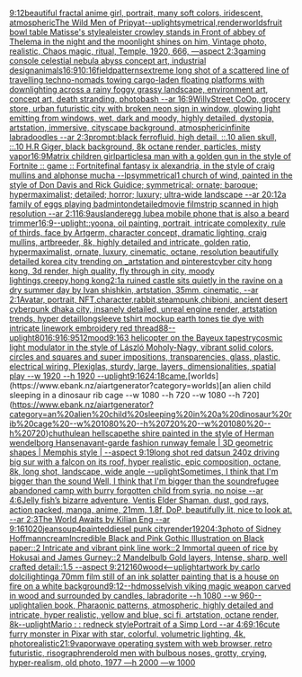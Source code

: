 [9:12](https://www.ebank.nz/aiartgenerator?category=9%3A12)[beautiful fractal anime girl, portrait, many soft colors, iridescent, atmospheric](https://www.ebank.nz/aiartgenerator?category=beautiful%20fractal%20anime%20girl%2C%20portrait%2C%20many%20soft%20colors%2C%20iridescent%2C%20atmospheric)[The Wild Men of Pripyat](https://www.ebank.nz/aiartgenerator?category=The%20Wild%20Men%20of%20Pripyat)[--uplight](https://www.ebank.nz/aiartgenerator?category=--uplight)[symetrical,](https://www.ebank.nz/aiartgenerator?category=symetrical%2C)[render](https://www.ebank.nz/aiartgenerator?category=render)[worlds](https://www.ebank.nz/aiartgenerator?category=worlds)[fruit bowl table Matisse's style](https://www.ebank.nz/aiartgenerator?category=fruit%20bowl%20table%20Matisse%27s%20style)[aleister crowley stands in Front of abbey  of Thelema in the night and the moonlight shines on him, Vintage photo, realistic, Chaos magic, ritual, Temple, 1920, 666, —aspect 2:3](https://www.ebank.nz/aiartgenerator?category=aleister%20crowley%20stands%20in%20Front%20of%20abbey%20%20of%20Thelema%20in%20the%20night%20and%20the%20moonlight%20shines%20on%20him%2C%20Vintage%20photo%2C%20realistic%2C%20Chaos%20magic%2C%20ritual%2C%20Temple%2C%201920%2C%20666%2C%20%E2%80%94aspect%202%3A3)[gaming console celestial nebula abyss concept art, industrial design](https://www.ebank.nz/aiartgenerator?category=gaming%20console%20celestial%20nebula%20abyss%20concept%20art%2C%20industrial%20design)[animals](https://www.ebank.nz/aiartgenerator?category=animals)[16:9](https://www.ebank.nz/aiartgenerator?category=16%3A9)[10:16](https://www.ebank.nz/aiartgenerator?category=10%3A16)[field](https://www.ebank.nz/aiartgenerator?category=field)[patterns](https://www.ebank.nz/aiartgenerator?category=patterns)[extreme long shot of a scattered line of travelling techno-nomads towing cargo-laden floating platforms with downlighting across a rainy foggy grassy landscape, environment art, concept art, death stranding, photobash --ar 16:9](https://www.ebank.nz/aiartgenerator?category=extreme%20long%20shot%20of%20a%20scattered%20line%20of%20travelling%20techno-nomads%20towing%20cargo-laden%20floating%20platforms%20with%20downlighting%20across%20a%20rainy%20foggy%20grassy%20landscape%2C%20environment%20art%2C%20concept%20art%2C%20death%20stranding%2C%20photobash%20--ar%2016%3A9)[WillyStreet CoOp, grocery store, urban futuristic city with broken neon sign in window, glowing light emitting from windows, wet, dark and moody, highly detailed, dystopia, artstation, immersive, cityscape background, atmospheric](https://www.ebank.nz/aiartgenerator?category=WillyStreet%20CoOp%2C%20grocery%20store%2C%20urban%20futuristic%20city%20with%20broken%20neon%20sign%20in%20window%2C%20glowing%20light%20emitting%20from%20windows%2C%20wet%2C%20dark%20and%20moody%2C%20highly%20detailed%2C%20dystopia%2C%20artstation%2C%20immersive%2C%20cityscape%20background%2C%20atmospheric)[infinite labradoodles --ar 2:3](https://www.ebank.nz/aiartgenerator?category=infinite%20labradoodles%20--ar%202%3A3)[prompt:black ferrofluid, high detail, ::.10 alien skull, ::.10 H.R Giger, black background, 8k octane render, particles, misty vapor](https://www.ebank.nz/aiartgenerator?category=prompt%3Ablack%20ferrofluid%2C%20high%20detail%2C%20%3A%3A.10%20alien%20skull%2C%20%3A%3A.10%20H.R%20Giger%2C%20black%20background%2C%208k%20octane%20render%2C%20particles%2C%20misty%20vapor)[16:9](https://www.ebank.nz/aiartgenerator?category=16%3A9)[Matrix children girl](https://www.ebank.nz/aiartgenerator?category=Matrix%20children%20girl)[particles](https://www.ebank.nz/aiartgenerator?category=particles)[a man with a golden gun in the style of Fortnite :: game :: Fortnite](https://www.ebank.nz/aiartgenerator?category=a%20man%20with%20a%20golden%20gun%20in%20the%20style%20of%20Fortnite%20%3A%3A%20game%20%3A%3A%20Fortnite)[final fantasy ix alexandria, in the style of craig mullins and alphonse mucha --lp](https://www.ebank.nz/aiartgenerator?category=final%20fantasy%20ix%20alexandria%2C%20in%20the%20style%20of%20craig%20mullins%20and%20alphonse%20mucha%20--lp)[symmetrical](https://www.ebank.nz/aiartgenerator?category=symmetrical)[1 church of wind, painted in the style of Don Davis and Rick Guidice; symmetrical; ornate; baroque; hypermaximalist; detailed; horror; luxury; ultra-wide landscape --ar 20:12](https://www.ebank.nz/aiartgenerator?category=1%20church%20of%20wind%2C%20painted%20in%20the%20style%20of%20Don%20Davis%20and%20Rick%20Guidice%3B%20symmetrical%3B%20ornate%3B%20baroque%3B%20hypermaximalist%3B%20detailed%3B%20horror%3B%20luxury%3B%20ultra-wide%20landscape%20--ar%2020%3A12)[a family of eggs playing badminton](https://www.ebank.nz/aiartgenerator?category=a%20family%20of%20eggs%20playing%20badminton)[detailed](https://www.ebank.nz/aiartgenerator?category=detailed)[movie filmstrip scanned in high resolution --ar 2:1](https://www.ebank.nz/aiartgenerator?category=movie%20filmstrip%20scanned%20in%20high%20resolution%20--ar%202%3A1)[16:9](https://www.ebank.nz/aiartgenerator?category=16%3A9)[auslander](https://www.ebank.nz/aiartgenerator?category=auslander)[egg lube](https://www.ebank.nz/aiartgenerator?category=egg%20lube)[a mobile phone that is also a beard trimmer](https://www.ebank.nz/aiartgenerator?category=a%20mobile%20phone%20that%20is%20also%20a%20beard%20trimmer)[16:9](https://www.ebank.nz/aiartgenerator?category=16%3A9)[--uplight](https://www.ebank.nz/aiartgenerator?category=--uplight)[::](https://www.ebank.nz/aiartgenerator?category=%3A%3A)[yoona, oil painting, portrait, intricate complexity, rule of thirds, face by Artgerm, character concept, dramatic lighting, craig mullins, artbreeder, 8k, highly detailed and intricate, golden ratio, hypermaximalist, ornate, luxury, cinematic, octane, resolution beautifully detailed korea city trending on _artstation and pinterest](https://www.ebank.nz/aiartgenerator?category=yoona%2C%20oil%20painting%2C%20portrait%2C%20intricate%20complexity%2C%20rule%20of%20thirds%2C%20face%20by%20Artgerm%2C%20character%20concept%2C%20dramatic%20lighting%2C%20craig%20mullins%2C%20artbreeder%2C%208k%2C%20highly%20detailed%20and%20intricate%2C%20golden%20ratio%2C%20hypermaximalist%2C%20ornate%2C%20luxury%2C%20cinematic%2C%20octane%2C%20resolution%20beautifully%20detailed%20korea%20city%20trending%20on%20_artstation%20and%20pinterest)[cyber city hong kong, 3d render, high quality, fly through in city, moody lightings,creepy,hong kong](https://www.ebank.nz/aiartgenerator?category=cyber%20city%20hong%20kong%2C%203d%20render%2C%20high%20quality%2C%20fly%20through%20in%20city%2C%20moody%20lightings%2Ccreepy%2Chong%20kong)[2:1](https://www.ebank.nz/aiartgenerator?category=2%3A1)[a ruined castle sits quietly in the ravine on a dry summer day by Ivan shishkin, artstation, 35mm, cinematic, --ar 2:1](https://www.ebank.nz/aiartgenerator?category=a%20ruined%20castle%20sits%20quietly%20in%20the%20ravine%20on%20a%20dry%20summer%20day%20by%20Ivan%20shishkin%2C%20artstation%2C%2035mm%2C%20cinematic%2C%20--ar%202%3A1)[Avatar, portrait, NFT,character,rabbit,steampunk,chibi](https://www.ebank.nz/aiartgenerator?category=Avatar%2C%20portrait%2C%20NFT%2Ccharacter%2Crabbit%2Csteampunk%2Cchibi)[](https://www.ebank.nz/aiartgenerator?category=)[oni, ancient desert cyberpunk dhaka city, insanely detailed, unreal engine render, artstation trends, hyper detail](https://www.ebank.nz/aiartgenerator?category=oni%2C%20ancient%20desert%20cyberpunk%20dhaka%20city%2C%20insanely%20detailed%2C%20unreal%20engine%20render%2C%20artstation%20trends%2C%20hyper%20detail)[longsleeve tshirt mockup earth tones tie dye with intricate linework embroidery red thread](https://www.ebank.nz/aiartgenerator?category=longsleeve%20tshirt%20mockup%20earth%20tones%20tie%20dye%20with%20intricate%20linework%20embroidery%20red%20thread)[88](https://www.ebank.nz/aiartgenerator?category=88)[--uplight](https://www.ebank.nz/aiartgenerator?category=--uplight)[80](https://www.ebank.nz/aiartgenerator?category=80)[16:9](https://www.ebank.nz/aiartgenerator?category=16%3A9)[16:9](https://www.ebank.nz/aiartgenerator?category=16%3A9)[512](https://www.ebank.nz/aiartgenerator?category=512)[mood](https://www.ebank.nz/aiartgenerator?category=mood)[9:16](https://www.ebank.nz/aiartgenerator?category=9%3A16)[3 helicopter on the Bayeux tapestry](https://www.ebank.nz/aiartgenerator?category=3%20helicopter%20on%20the%20Bayeux%20tapestry)[cosmic light modulator in the style of László Moholy-Nagy, vibrant solid colors, circles and squares and super impositions, transparencies, glass, plastic, electrical wiring,  Plexiglas, sturdy, large, layers, dimensionalities, spatial play --w 1920 --h 1920 --uplight](https://www.ebank.nz/aiartgenerator?category=cosmic%20light%20modulator%20in%20the%20style%20of%20L%C3%A1szl%C3%B3%20Moholy-Nagy%2C%20vibrant%20solid%20colors%2C%20circles%20and%20squares%20and%20super%20impositions%2C%20transparencies%2C%20glass%2C%20plastic%2C%20electrical%20wiring%2C%20%20Plexiglas%2C%20sturdy%2C%20large%2C%20layers%2C%20dimensionalities%2C%20spatial%20play%20--w%201920%20--h%201920%20--uplight)[9:16](https://www.ebank.nz/aiartgenerator?category=9%3A16)[24:18](https://www.ebank.nz/aiartgenerator?category=24%3A18)[came.](https://www.ebank.nz/aiartgenerator?category=came.)[worlds](https://www.ebank.nz/aiartgenerator?category=worlds)[an alien child sleeping in a dinosaur rib cage --w 1080 --h 720 --w 1080 --h 720](https://www.ebank.nz/aiartgenerator?category=an%20alien%20child%20sleeping%20in%20a%20dinosaur%20rib%20cage%20--w%201080%20--h%20720%20--w%201080%20--h%20720)[chuthulean hellscape](https://www.ebank.nz/aiartgenerator?category=chuthulean%20hellscape)[the shire painted in the style of Herman wendelborg Hansen](https://www.ebank.nz/aiartgenerator?category=the%20shire%20painted%20in%20the%20style%20of%20Herman%20wendelborg%20Hansen)[avant-garde fashion runway female | 3D geometric shapes | Memphis style |  --aspect 9:19](https://www.ebank.nz/aiartgenerator?category=avant-garde%20fashion%20runway%20female%20%7C%203D%20geometric%20shapes%20%7C%20Memphis%20style%20%7C%20%20--aspect%209%3A19)[long shot red datsun 240z driving big sur with a falcon on its roof, hyper realistic, epic composition, octane, 8k, long shot, landscape, wide angle --uplight](https://www.ebank.nz/aiartgenerator?category=long%20shot%20red%20datsun%20240z%20driving%20big%20sur%20with%20a%20falcon%20on%20its%20roof%2C%20hyper%20realistic%2C%20epic%20composition%2C%20octane%2C%208k%2C%20long%20shot%2C%20landscape%2C%20wide%20angle%20--uplight)[Sometimes, I think that I'm bigger than the sound Well, I think that I'm bigger than the sound](https://www.ebank.nz/aiartgenerator?category=Sometimes%2C%20I%20think%20that%20I%27m%20bigger%20than%20the%20sound%20Well%2C%20I%20think%20that%20I%27m%20bigger%20than%20the%20sound)[refugee abandoned camp with burry forgotten child from syria,  no noise --ar 4:6](https://www.ebank.nz/aiartgenerator?category=refugee%20abandoned%20camp%20with%20burry%20forgotten%20child%20from%20syria%2C%20%20no%20noise%20--ar%204%3A6)[Jelly fish’s bizarre adventure, Ventis Elder Shaman, dust, god rays, action packed, manga, anime, 21mm, 1.8f, DoP, beautifully lit, nice to look at. --ar 2:3](https://www.ebank.nz/aiartgenerator?category=Jelly%20fish%E2%80%99s%20bizarre%20adventure%2C%20Ventis%20Elder%20Shaman%2C%20dust%2C%20god%20rays%2C%20action%20packed%2C%20manga%2C%20anime%2C%2021mm%2C%201.8f%2C%20DoP%2C%20beautifully%20lit%2C%20nice%20to%20look%20at.%20--ar%202%3A3)[The World Awaits by Kilian Eng --ar 9:16](https://www.ebank.nz/aiartgenerator?category=The%20World%20Awaits%20by%20Kilian%20Eng%20--ar%209%3A16)[1020](https://www.ebank.nz/aiartgenerator?category=1020)[jean](https://www.ebank.nz/aiartgenerator?category=jean)[soup](https://www.ebank.nz/aiartgenerator?category=soup)[4](https://www.ebank.nz/aiartgenerator?category=4)[painted](https://www.ebank.nz/aiartgenerator?category=painted)[diesel punk city](https://www.ebank.nz/aiartgenerator?category=diesel%20punk%20city)[render](https://www.ebank.nz/aiartgenerator?category=render)[1920](https://www.ebank.nz/aiartgenerator?category=1920)[4:3](https://www.ebank.nz/aiartgenerator?category=4%3A3)[photo of Sidney Hoffmann](https://www.ebank.nz/aiartgenerator?category=photo%20of%20Sidney%20Hoffmann)[cream](https://www.ebank.nz/aiartgenerator?category=cream)[Incredible Black and Pink Gothic Illustration on Black paper::2 Intricate and vibrant pink line work::2 Immortal queen of rice by Hokusai and James Gurney::2 Mandelbulb Gold layers, Intense, sharp, well crafted detail::1.5 --aspect 9:21](https://www.ebank.nz/aiartgenerator?category=Incredible%20Black%20and%20Pink%20Gothic%20Illustration%20on%20Black%20paper%3A%3A2%20Intricate%20and%20vibrant%20pink%20line%20work%3A%3A2%20Immortal%20queen%20of%20rice%20by%20Hokusai%20and%20James%20Gurney%3A%3A2%20Mandelbulb%20Gold%20layers%2C%20Intense%2C%20sharp%2C%20well%20crafted%20detail%3A%3A1.5%20--aspect%209%3A21)[2160](https://www.ebank.nz/aiartgenerator?category=2160)[wood](https://www.ebank.nz/aiartgenerator?category=wood)[<--uplight](https://www.ebank.nz/aiartgenerator?category=%3C--uplight)[artwork by carlo dolci](https://www.ebank.nz/aiartgenerator?category=artwork%20by%20carlo%20dolci)[lighting](https://www.ebank.nz/aiartgenerator?category=lighting)[a 70mm film still of an ink splatter painting that is a house on fire on a white background](https://www.ebank.nz/aiartgenerator?category=a%2070mm%20film%20still%20of%20an%20ink%20splatter%20painting%20that%20is%20a%20house%20on%20fire%20on%20a%20white%20background)[9:12](https://www.ebank.nz/aiartgenerator?category=9%3A12)[--hd](https://www.ebank.nz/aiartgenerator?category=--hd)[moss](https://www.ebank.nz/aiartgenerator?category=moss)[elvish viking magic weapon carved in wood and surrounded by candles, labradorite --h 1080 --w 960](https://www.ebank.nz/aiartgenerator?category=elvish%20viking%20magic%20weapon%20carved%20in%20wood%20and%20surrounded%20by%20candles%2C%20labradorite%20--h%201080%20--w%20960)[--uplight](https://www.ebank.nz/aiartgenerator?category=--uplight)[alien book, Pharaonic patterns, atmospheric, highly detailed and intricate, hyper realistic, yellow and blue, sci fi, artstation, octane render, 8k](https://www.ebank.nz/aiartgenerator?category=alien%20book%2C%20Pharaonic%20patterns%2C%20atmospheric%2C%20highly%20detailed%20and%20intricate%2C%20hyper%20realistic%2C%20yellow%20and%20blue%2C%20sci%20fi%2C%20artstation%2C%20octane%20render%2C%208k)[--uplight](https://www.ebank.nz/aiartgenerator?category=--uplight)[Mario : : redneck style](https://www.ebank.nz/aiartgenerator?category=Mario%20%3A%20%3A%20redneck%20style)[Portrait of a Simp Lord --ar 4:6](https://www.ebank.nz/aiartgenerator?category=Portrait%20of%20a%20Simp%20Lord%20--ar%204%3A6)[9:16](https://www.ebank.nz/aiartgenerator?category=9%3A16)[cute furry monster in Pixar with star, colorful, volumetric lighting, 4k, photorealistic](https://www.ebank.nz/aiartgenerator?category=cute%20furry%20monster%20in%20Pixar%20with%20star%2C%20colorful%2C%20volumetric%20lighting%2C%204k%2C%20photorealistic)[21:9](https://www.ebank.nz/aiartgenerator?category=21%3A9)[vaporwave operating system with web browser, retro futuristic, risograph](https://www.ebank.nz/aiartgenerator?category=vaporwave%20operating%20system%20with%20web%20browser%2C%20retro%20futuristic%2C%20risograph)[render](https://www.ebank.nz/aiartgenerator?category=render)[old men with bulbous noses, grotty, crying, hyper-realism, old photo, 1977 —h 2000 —w 1000](https://www.ebank.nz/aiartgenerator?category=old%20men%20with%20bulbous%20noses%2C%20grotty%2C%20crying%2C%20hyper-realism%2C%20old%20photo%2C%201977%20%E2%80%94h%202000%20%E2%80%94w%201000)